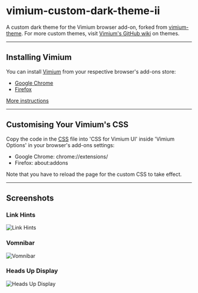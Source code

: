 # vimium-custom-dark-theme-ii
A custom dark theme for the Vimium browser add-on, forked from [vimium-theme](https://github.com/sei40kr/vimium-theme). For more custom themes, visit [Vimium's GitHub wiki](https://github.com/philc/vimium/wiki/Theme) on themes.

---
## Installing Vimium

You can install [Vimium](https://github.com/philc/vimium) from your respective browser's add-ons store:

- [Google Chrome](https://chrome.google.com/webstore/detail/vimium/dbepggeogbaibhgnhhndojpepiihcmeb?hl=en)
- [Firefox](https://addons.mozilla.org/en-GB/firefox/addon/vimium-ff/)

[More instructions](https://github.com/philc/vimium)

---
## Customising Your Vimium's CSS

Copy the code in the [CSS](https://github.com/ghzliahlam/vimium-custom-dark-theme-ii/blob/master/vimium-custom-dark-theme-ii.css) file into 'CSS for Vimium UI' inside 'Vimium Options' in your browser's add-ons settings:

- Google Chrome: chrome://extensions/
- Firefox: about:addons

Note that you have to reload the page for the custom CSS to take effect.

---
## Screenshots

### Link Hints

![Link Hints](https://raw.githubusercontent.com/ghzliahlam/vimium-custom-dark-theme-ii/master/screenshot-link-hints.png)

### Vomnibar

![Vomnibar](https://raw.githubusercontent.com/ghzliahlam/vimium-custom-dark-theme-ii/master/screenshot-vomnibar.png)

### Heads Up Display

![Heads Up Display](https://raw.githubusercontent.com/ghzliahlam/vimium-custom-dark-theme-ii/master/screenshot-heads-up-display.png)

